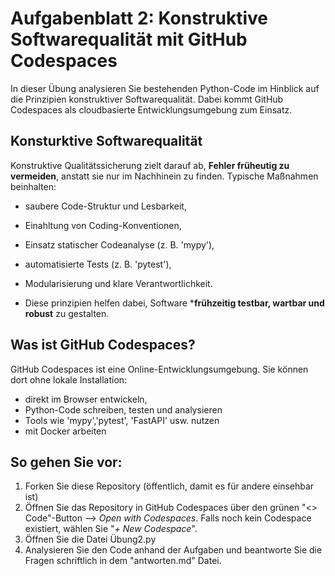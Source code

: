 # Aufgabenblatt 2: Konstruktive Softwarequalität mit GitHub Codespaces

In dieser Übung analysieren Sie bestehenden Python-Code im Hinblick auf die Prinzipien konstruktiver Softwarequalität. Dabei kommt GitHub Codespaces als cloudbasierte Entwicklungsumgebung zum Einsatz.

## Konsturktive Softwarequalität

Konstruktive Qualitätssicherung zielt darauf ab, **Fehler früheutig zu vermeiden**, anstatt sie nur im Nachhinein zu finden.
Typische Maßnahmen beinhalten:

- saubere Code-Struktur und Lesbarkeit,
- Einahltung von Coding-Konventionen,
- Einsatz statischer Codeanalyse (z. B. 'mypy'),
- automatisierte Tests (z. B. 'pytest'),
- Modularisierung und klare Verantwortlichkeit.

- Diese prinzipien helfen dabei, Software ***frühzeitig testbar, wartbar und robust** zu gestalten.

## Was ist GitHub Codespaces?

GitHub Codespaces ist eine Online-Entwicklungsumgebung. Sie können dort ohne lokale Installation:

- direkt im Browser entwickeln,
- Python-Code schreiben, testen und analysieren
- Tools wie 'mypy','pytest', 'FastAPI' usw. nutzen
- mit Docker arbeiten

## So gehen Sie vor:

1. Forken Sie diese Repository (öffentlich, damit es für andere einsehbar ist)
2. Öffnen Sie das Repository in GitHub Codespaces über den grünen "<> Code"-Button --> *Open with Codespaces*. Falls noch kein Codespace existiert, wählen Sie "*+ New Codespace*".
3. Öffnen Sie die Datei Übung2.py
4. Analysieren Sie den Code anhand der Aufgaben und beantworte Sie die Fragen schriftlich in dem "antworten.md" Datei.





